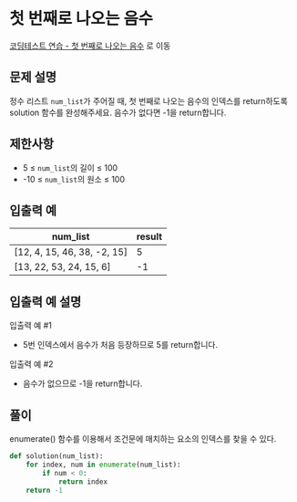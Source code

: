 # 첫 번째로 나오는 음수

[코딩테스트 연습 - 첫 번째로 나오는 음수][1] 로 이동

## 문제 설명

정수 리스트 `num_list`가 주어질 때, 첫 번째로 나오는 음수의 인덱스를 return하도록 solution 함수를 완성해주세요. 음수가 없다면 -1을 return합니다.

## 제한사항

- 5 ≤ `num_list`의 길이 ≤ 100
- -10 ≤ `num_list`의 원소 ≤ 100

## 입출력 예

| num_list                    | result |
| --------------------------- | ------ |
| [12, 4, 15, 46, 38, -2, 15] | 5      |
| [13, 22, 53, 24, 15, 6]     | -1     |

## 입출력 예 설명

입출력 예 #1

- 5번 인덱스에서 음수가 처음 등장하므로 5를 return합니다.

입출력 예 #2

- 음수가 없으므로 -1을 return합니다.

## 풀이

enumerate() 함수를 이용해서 조건문에 매치하는 요소의 인덱스를 찾을 수 있다.

```python
def solution(num_list):
    for index, num in enumerate(num_list):
        if num < 0:
            return index
    return -1
```

[1]: https://school.programmers.co.kr/learn/courses/30/lessons/181896
